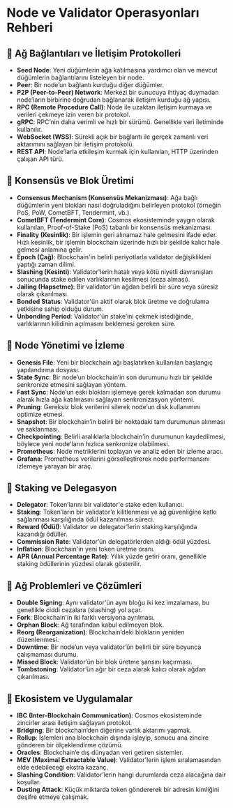 # Node ve Validator Operasyonları Rehberi

## 📌 Ağ Bağlantıları ve İletişim Protokolleri

- **Seed Node**: Yeni düğümlerin ağa katılmasına yardımcı olan ve mevcut düğümlerin bağlantılarını listeleyen bir node.
- **Peer**: Bir node’un bağlantı kurduğu diğer düğümler.
- **P2P (Peer-to-Peer) Network**: Merkezi bir sunucuya ihtiyaç duymadan node’ların birbirine doğrudan bağlanarak iletişim kurduğu ağ yapısı.
- **RPC (Remote Procedure Call)**: Node ile uzaktan iletişim kurmaya ve verileri çekmeye izin veren bir protokol.
- **gRPC**: RPC’nin daha verimli ve hızlı bir sürümü. Genellikle veri iletiminde kullanılır.
- **WebSocket (WSS)**: Sürekli açık bir bağlantı ile gerçek zamanlı veri aktarımını sağlayan bir iletişim protokolü.
- **REST API**: Node’larla etkileşim kurmak için kullanılan, HTTP üzerinden çalışan API türü.

## 📌 Konsensüs ve Blok Üretimi

- **Consensus Mechanism (Konsensüs Mekanizması)**: Ağa bağlı düğümlerin yeni blokları nasıl doğruladığını belirleyen protokol (örneğin PoS, PoW, CometBFT, Tendermint, vb.).
- **CometBFT (Tendermint Core)**: Cosmos ekosisteminde yaygın olarak kullanılan, Proof-of-Stake (PoS) tabanlı bir konsensüs mekanizması.
- **Finality (Kesinlik)**: Bir işlemin geri alınamaz hale gelmesini ifade eder. Hızlı kesinlik, bir işlemin blockchain üzerinde hızlı bir şekilde kalıcı hale gelmesi anlamına gelir.
- **Epoch (Çağ)**: Blockchain'in belirli periyotlarla validator değişiklikleri yaptığı zaman dilimi.
- **Slashing (Kesinti)**: Validator'lerin hatalı veya kötü niyetli davranışları sonucunda stake edilen varlıklarının kesilmesi (ceza alması).
- **Jailing (Hapsetme)**: Bir validator'ün ağdan belirli bir süre veya süresiz olarak çıkarılması.
- **Bonded Status**: Validator'ün aktif olarak blok üretme ve doğrulama yetkisine sahip olduğu durum.
- **Unbonding Period**: Validator'ün stake’ini çekmek istediğinde, varlıklarının kilidinin açılmasını beklemesi gereken süre.

## 📌 Node Yönetimi ve İzleme

- **Genesis File**: Yeni bir blockchain ağı başlatırken kullanılan başlangıç yapılandırma dosyası.
- **State Sync**: Bir node’un blockchain’in son durumunu hızlı bir şekilde senkronize etmesini sağlayan yöntem.
- **Fast Sync**: Node’un eski blokları işlemeye gerek kalmadan son durumu alarak hızla ağa katılmasını sağlayan senkronizasyon yöntemi.
- **Pruning**: Gereksiz blok verilerini silerek node’un disk kullanımını optimize etmesi.
- **Snapshot**: Bir blockchain’in belirli bir noktadaki tam durumunun alınması ve saklanması.
- **Checkpointing**: Belirli aralıklarla blockchain'in durumunun kaydedilmesi, böylece yeni node'ların hızlıca senkronize olabilmesi.
- **Prometheus**: Node metriklerini toplayan ve analiz eden bir izleme aracı.
- **Grafana**: Prometheus verilerini görselleştirerek node performansını izlemeye yarayan bir araç.

## 📌 Staking ve Delegasyon

- **Delegator**: Token’larını bir validator'e stake eden kullanıcı.
- **Staking**: Token’ların bir validator’e kilitlenmesi ve ağ güvenliğine katkı sağlanması karşılığında ödül kazanılması süreci.
- **Reward (Ödül)**: Validator ve delegator’lerin staking karşılığında kazandığı ödüller.
- **Commission Rate**: Validator’ün delegatörlerden aldığı ödül yüzdesi.
- **Inflation**: Blockchain'in yeni token üretme oranı.
- **APR (Annual Percentage Rate)**: Yıllık yüzde getiri oranı, genellikle staking ödüllerinin yüzdesi olarak gösterilir.

## 📌 Ağ Problemleri ve Çözümleri

- **Double Signing**: Aynı validator'ün aynı bloğu iki kez imzalaması, bu genellikle ciddi cezalara (slashing) yol açar.
- **Fork**: Blockchain'in iki farklı versiyona ayrılması.
- **Orphan Block**: Ağ tarafından kabul edilmeyen blok.
- **Reorg (Reorganization)**: Blockchain’deki blokların yeniden düzenlenmesi.
- **Downtime**: Bir node’un veya validator’ün belirli bir süre boyunca çalışmaması durumu.
- **Missed Block**: Validator’ün bir blok üretme şansını kaçırması.
- **Tombstoning**: Validator’ün ağır bir ceza alarak kalıcı olarak ağdan çıkarılması.

## 📌 Ekosistem ve Uygulamalar

- **IBC (Inter-Blockchain Communication)**: Cosmos ekosisteminde zincirler arası iletişim sağlayan protokol.
- **Bridging**: Bir blockchain’den diğerine varlık aktarımı yapmak.
- **Rollup**: İşlemleri ana blockchain dışında işleyip, sonucu ana zincire gönderen bir ölçeklendirme çözümü.
- **Oracles**: Blockchain’e dış dünyadan veri getiren sistemler.
- **MEV (Maximal Extractable Value)**: Validator'lerin işlem sıralamasından elde edebileceği ekstra kazanç.
- **Slashing Condition**: Validator’lerin hangi durumlarda ceza alacağına dair koşullar.
- **Dusting Attack**: Küçük miktarda token göndererek bir adresin kimliğini deşifre etmeye çalışmak.
